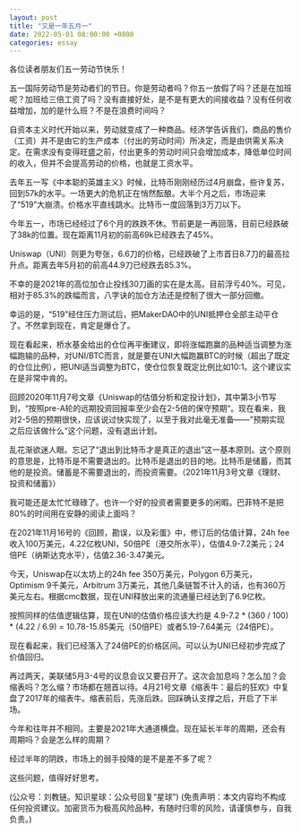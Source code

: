 ```yaml
---
layout: post
title: "又是一年五月一"
date: 2022-05-01 08:00:00 +0800
categories: essay
---
```


各位读者朋友们五一劳动节快乐！

五一国际劳动节是劳动者们的节日。你是劳动者吗？你五一放假了吗？还是在加班呢？加班给三倍工资了吗？没有直接好处，是不是有更大的间接收益？没有任何收益增加，加的是什么班？不是在浪费时间吗？

自资本主义时代开始以来，劳动就变成了一种商品。经济学告诉我们，商品的售价（工资）并不是由它的生产成本（付出的劳动时间）所决定，而是由供需关系决定。在需求没有变得旺盛之前，付出更多的劳动时间只会增加成本，降低单位时间的收入，但并不会提高劳动的价格，也就是工资水平。

去年五一写《中本聪的英雄主义》时候，比特币刚刚经历过4月崩盘，些许复苏，回到57k的水平。一场更大的危机正在悄然酝酿。大半个月之后，市场迎来了“519”大崩溃。价格水平直线跳水。比特币一度回落到3万刀以下。

今年五一，市场已经经过了6个月的跌跌不休。节前更是一再回落，目前已经跌破了38k的位置。现在距离11月初的前高69k已经跌去了45%。

Uniswap（UNI）则更为夸张，6.6刀的价格，已经跌破了上市首日8.7刀的最高拉升点。距离去年5月初的前高44.9刀已经跌去85.3%。

不幸的是2021年的高位加仓止投线30刀画的实在是太高。目前浮亏40%。可见，相对于85.3%的跌幅而言，八字诀的加仓方法还是控制了很大一部分回撤。

幸运的是，“519”经住压力测试后，把MakerDAO中的UNI抵押仓全部主动平仓了。不然拿到现在，肯定是爆仓了。

现在看起来，桥水基金给出的仓位再平衡建议，即将涨幅跑赢的品种适当调整为涨幅跑输的品种，对UNI/BTC而言，就是要在UNI大幅跑赢BTC的时候（超出了既定的仓位比例），把UNI适当调整为BTC，使仓位恢复既定比例比如10:1。这个建议实在是非常中肯的。

回顾2020年11月7号文章《Uniswap的估值分析和定投计划》，其中第3小节写到，“按照pre-A轮的远期投资回报率至少会在2-5倍的保守预期“。现在看来，我对2-5倍的预期很快，应该说过快实现了，以至于我对此毫无准备——”预期实现之后应该做什么“这个问题，没有退出计划。

乱花渐欲迷人眼。忘记了“退出到比特币才是真正的退出”这一基本原则。这个原则的意思是，比特币是不需要退出的。比特币是退出的目的地。比特币是储蓄，而其他的是投资。储蓄是不需要退出的，而投资需要。（2021年11月3号文章《理财、投资和储蓄》）

我可能还是太忙忙碌碌了。也许一个好的投资者需要更多的闲暇。巴菲特不是把80%的时间用在安静的阅读上面吗？

在2021年11月16号的《回顾，勘误，以及彩蛋》中，修订后的估值计算，24h fee收入100万美元，4.22亿枚UNI，50倍PE（港交所水平），估值4.9-7.2美元；24倍PE（纳斯达克水平），估值2.36-3.47美元。

今天，Uniswap在以太坊上的24h fee 350万美元，Polygon 6万美元，Optimism 9千美元，Arbitrum 3万美元，其他几条链暂不计入的话，也有360万美元左右。根据cmc数据，现在UNI释放出来的流通量已经达到了6.9亿枚。

按照同样的估值逻辑估算，现在UNI的估值价格应该大约是 4.9-7.2 * (360 / 100) * (4.22 / 6.9) = 10.78-15.85美元（50倍PE）或者5.19-7.64美元（24倍PE）。

现在看起来，我们已经落入了24倍PE的价格区间。可以认为UNI已经初步完成了价值回归。

再过两天，美联储5月3-4号的议息会议又要召开了。这次会加息吗？怎么加？会缩表吗？怎么缩？市场都在翘首以待。4月21号文章《缩表牛：最后的狂欢》中复盘了2017年的缩表牛。缩表前后，先涨后跌。回踩确认支撑之后，开启了下半场。

今年和往年并不相同。主要是2021年大通道横盘。现在延长半年的周期，还会有周期吗？会是怎么样的周期？

经过半年的阴跌，市场上的弱手投降的是不是差不多了呢？

这些问题，值得好好思考。

(公众号：刘教链。知识星球：公众号回复“星球”)
(免责声明：本文内容均不构成任何投资建议。加密货币为极高风险品种，有随时归零的风险，请谨慎参与，自我负责。)